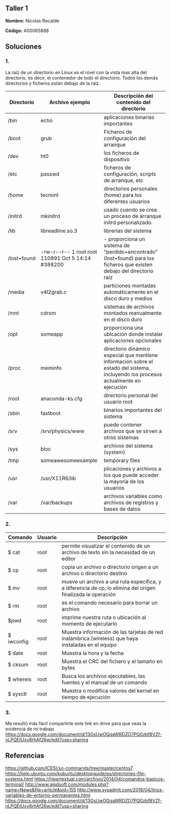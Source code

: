 ## Taller 1  

**Nombre:** Nicolas Recalde  

**Código:** A00065888

## Soluciones 


### 1.  
La raíz de un directorio en Linux es el nivel con la vista mas alta del directorio, es decir, el contenedor de todo el directorio. Todos los demás directorios y ficheros están debajo de la raíz.

| Directorio   | Archivo ejemplo | Descripción del contenido del directorio  |
|------|------|------|
| /bin | echo  | aplicaciones binarias importantes   |
| /boot  | grub  |  Ficheros de configuración del arranque   |
| /dev | ht0  | los ficheros de dispositivo   |
| /etc | passwd  | ficheros de configuración, scripts de arranque, etc   |
| /home | tecmint   | directorios personales (home) para los diferentes usuarios   |
| /initrd | mkinitrd   | usado cuando se crea un proceso de arranque initrd personalizado.   |
| /lib |  libreadline.so.3 | librerías del sistema   |
| /lost+found  |  -rw-r--r-- 1 root root 110891 Oct 5 14:14 #388200  | - proporciona un sistema de "perdido+encontrado" (lost+found) para los ficheros que existen debajo del directorio raíz   |
| /media | v4l2grab.c  |  particiones montadas automáticamente en el disco duro y medios   |
| /mnt | cdrom  | sistemas de archivos montados manualmente en el disco duro   |
| /opt | someapp  |  proporciona una ubicación donde instalar aplicaciones opcionales    |
| /proc | meminfo  | directorio dinámico especial que mantiene información sobre el estado del sistema, incluyendo los procesos actualmente en ejecución   |
| /root | anaconda-ks.cfg  | directorio personal del usuario root   |
| /sbin | fastboot |  binarios importantes del sistema   |
| /srv | /srv/physics/www  | puede contener archivos que se sirven a otros sistemas     |
| /sys | bloc  |archivos del sistema (system)    |
| /tmp | someawesomeexample  | temporary files   |
| /usr | /usr/X11R6/lib  | plicaciones y archivos a los que puede acceder la mayoría de los usuarios   |
| /var | /var/backups | archivos variables como archivos de registros y bases de datos   |

   
### 2.  
| Comando   | Usuario | Descripción   |
|------|------|------|
| $ cat | root|  permite visualizar el contenido de un archivo de texto sin la necesidad de un editor  |
| $ cp   | root   |  copia un archivo o directorio origen a un archivo o directorio destino  |
| $ mv   | root  |  mueve un archivo a una ruta específica, y a diferencia de cp, lo elimina del origen finalizada la operación  |
|  $ rm  | root  | es el comando necesario para borrar un archivo   |
|  $pwd  | root  |  imprime nuestra ruta o ubicación al momento de ejecutarlo  |
| $ iwconfig  | root  | Muestra información de las tarjetas de red inalámbrica (wireless) que haya instaladas en el equipo   |
| $ date  | root  | Muestra la hora y la fecha   |
| $ cksum    | root  | Muestra el CRC del fichero y el tamaño en bytes   |
| $ whereis  | root  | Busca los archivos ejecutables, las fuentes y el manual de un comando   |
| $ sysctl  | root  | Muestra o modifica valores del kernel en tiempo de ejecución   |

### 3.
Me resultó más fácil compartirte este link en drive para que veas la evidencia de mi trabajo
https://docs.google.com/document/d/13GsUwOQgaWRDZO7PQ0zbf8VZf-nLPQEtUxv8rhAf26w/edit?usp=sharing

## Referencias

https://github.com/ICESI/so-commands/tree/master/centos7
https://help.ubuntu.com/kubuntu/desktopguide/es/directories-file-systems.html
https://hipertextual.com/archivo/2014/04/comandos-basicos-terminal/
http://www.ajpdsoft.com/modules.php?name=News&file=article&sid=155
http://www.sysadmit.com/2016/04/linux-variables-de-entorno-permanentes.html
https://docs.google.com/document/d/13GsUwOQgaWRDZO7PQ0zbf8VZf-nLPQEtUxv8rhAf26w/edit?usp=sharing
